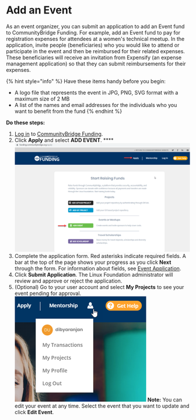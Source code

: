# Add an Event

As an event organizer, you can submit an application to add an Event fund to CommunityBridge Funding. For example, add an Event fund to pay for registration expenses for attendees at a women's technical meetup. In the application, invite people \(beneficiaries\) who you would like to attend or participate in the event and then be reimbursed for their related expenses. These beneficiaries will receive an invitation from Expensify \(an expense management application\) so that they can submit reimbursements for their expenses.

{% hint style="info" %}
Have these items handy before you begin:

* A logo file that represents the event in JPG, PNG, SVG format with a maximum size of 2 MB
* A list of the names and email addresses for the individuals who you want to benefit from the fund
{% endhint %}

**Do these steps:**

1. [Log in](../../../sso/sign-in-to-your-account/) to [CommunityBridge Funding](https://funding.communitybridge.org/).
2. Click **Apply** and select **ADD EVENT**. ****![](../../../.gitbook/assets/7418552.png)
3. Complete the application form. Red asterisks indicate required fields. A bar at the top of the page shows your progress as you click **Next** through the form. For information about fields, see [Event Application](../event-application.md).
4. Click **Submit Application**. The Linux Foundation administrator will review and approve or reject the application.
5. \(Optional\) Go to your user account and select **My Projects** to see your event pending for approval.  ![](../../../.gitbook/assets/7418553.png)  **Note:** You can edit your event at any time. Select the event that you want to update and click **Edit Event**.

